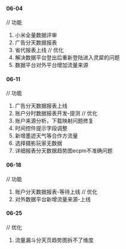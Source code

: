 #### 06-04
// 功能
1. 小米全量数据评审
2. 广告分天数据报表
3. 省代报表上线
// 优化
1. 解决数据平台登出后重新登陆进入灵犀的问题
2. 数据平台对外平台增加流量来源

#### 06-11
// 功能
1. 广告分天数据报表上线
2. 账户分时数据报表开发-提测
// 优化
1. 账户来源分析，下载映射问题修复
2. 时间控件提示字段调整
3. 新增墨迹天气等合作方流量
4. 选择摄影玩家无数据
5. 详细报表分天数据趋势图ecpm不准确问题

#### 06-18
// 功能
1. 账户分天数据报表-等待上线
// 优化
1. 对外数据平台新增流量来源-上线

#### 06-25
// 优化
1. 流量漏斗分天页趋势图拆不了维度